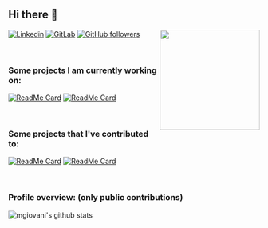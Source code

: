 ## Hi there 👋

<img align='right' src='https://user-images.githubusercontent.com/5713670/87202985-820dcb80-c2b6-11ea-9f56-7ec461c497c3.gif' width='200"'>

[![Linkedin](https://img.shields.io/badge/-LinkedIn-222222?style=flat-square&logo=Linkedin&logoColor=white&link=https://www.linkedin.com/in/mgiovani/)](https://www.linkedin.com/in/mgiovani/)
[![GitLab](https://img.shields.io/badge/-GitLab-222222?style=flat-square&logo=GitLab&logoColor=white&link=https://gitlab.com/mgiovani/)](https://gitlab.com/mgiovani/)
[![GitHub followers](https://img.shields.io/github/followers/mgiovani.svg?style=social&label=Follow&maxAge=2592000)](https://github.com/mgiovani?tab=followers)

<br/>

### Some projects I am currently working on:

[![ReadMe Card](https://github-readme-stats.vercel.app/api/pin/?username=mgiovani&repo=mocorona)](https://github.com/mgiovani/mocorona)
[![ReadMe Card](https://github-readme-stats.vercel.app/api/pin/?username=mgiovani&repo=base16-whatsapp)](https://github.com/mgiovani/base16-whatsapp)

<br/>

### Some projects that I've contributed to:

[![ReadMe Card](https://github-readme-stats.vercel.app/api/pin/?username=JaidedAI&repo=EasyOCR)](https://github.com/JaidedAI/EasyOCR)
[![ReadMe Card](https://github-readme-stats.vercel.app/api/pin/?username=tfedor&repo=AugmentedSteam)](https://github.com/tfedor/AugmentedSteam)

<br/>

### Profile overview: (only public contributions)
![mgiovani's github stats](https://github-readme-stats.vercel.app/api?username=mgiovani&show_icons=true&title_color=fff&icon_color=018eff&text_color=ECECEC&bg_color=000000)
